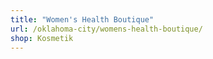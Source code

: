 ```yaml
---
title: "Women's Health Boutique"
url: /oklahoma-city/womens-health-boutique/
shop: Kosmetik
---
```

